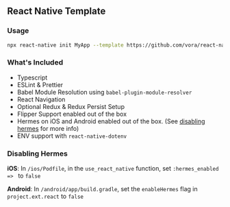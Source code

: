 ## React Native Template

### Usage

```bash
npx react-native init MyApp --template https://github.com/vora/react-native-template.git

```

### What's Included

- Typescript
- ESLint & Prettier
- Babel Module Resolution using `babel-plugin-module-resolver`
- React Navigation
- Optional Redux & Redux Persist Setup
- Flipper Support enabled out of the box
- Hermes on iOS and Android enabled out of the box. (See [disabling hermes](#disabling-hermes) for more info)
- ENV support with `react-native-dotenv`

### Disabling Hermes

**iOS**: In `/ios/Podfile`, in the `use_react_native` function, set `:hermes_enabled => ` to `false`

**Android**: In `/android/app/build.gradle`, set the `enableHermes` flag in `project.ext.react` to `false`
